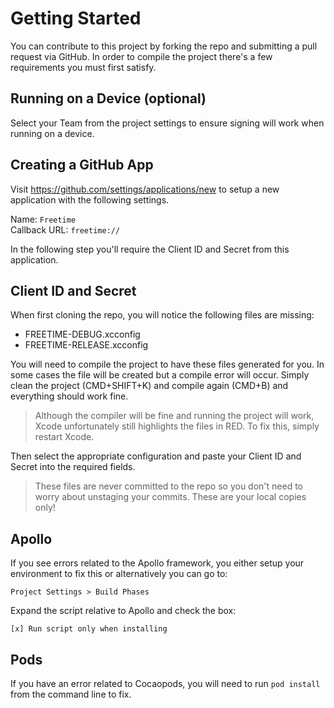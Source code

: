 # Getting Started

You can contribute to this project by forking the repo and submitting a pull request via GitHub.
In order to compile the project there's a few requirements you must first satisfy.

## Running on a Device (optional)

Select your Team from the project settings to ensure signing will work when running on a device.

## Creating a GitHub App

Visit https://github.com/settings/applications/new to setup a new application with the following settings.  
  
Name: `Freetime`  
Callback URL: `freetime://`  
  
In the following step you'll require the Client ID and Secret from this application.

## Client ID and Secret

When first cloning the repo, you will notice the following files are missing: 

- FREETIME-DEBUG.xcconfig
- FREETIME-RELEASE.xcconfig

You will need to compile the project to have these files generated for you. In some cases the file will be created but a compile error will occur. Simply clean the project (CMD+SHIFT+K) and compile again (CMD+B) and everything should work fine. 

> Although the compiler will be fine and running the project will work, Xcode unfortunately still highlights the files in RED. To fix this, simply restart Xcode.

Then select the appropriate configuration and paste your Client ID and Secret into the required fields.

> These files are never committed to the repo so you don't need to worry about unstaging your commits. These are your local copies only!


## Apollo

If you see errors related to the Apollo framework, you either setup your environment to fix this or alternatively you can go to:  

`Project Settings > Build Phases`

Expand the script relative to Apollo and check the box:  

`[x] Run script only when installing`

## Pods

If you have an error related to Cocaopods, you will need to run `pod install` from the command line to fix.

